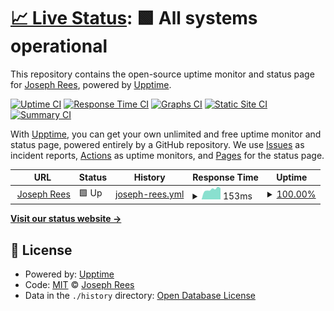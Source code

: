# [📈 Live Status](https://status.josephre.es): <!--live status--> **🟩 All systems operational**

This repository contains the open-source uptime monitor and status page for [Joseph Rees](josephre.es), powered by [Upptime](https://github.com/upptime/upptime).

[![Uptime CI](https://github.com/joeerees/upptime/workflows/Uptime%20CI/badge.svg)](https://github.com/joeerees/upptime/actions?query=workflow%3A%22Uptime+CI%22)
[![Response Time CI](https://github.com/joeerees/upptime/workflows/Response%20Time%20CI/badge.svg)](https://github.com/joeerees/upptime/actions?query=workflow%3A%22Response+Time+CI%22)
[![Graphs CI](https://github.com/joeerees/upptime/workflows/Graphs%20CI/badge.svg)](https://github.com/joeerees/upptime/actions?query=workflow%3A%22Graphs+CI%22)
[![Static Site CI](https://github.com/joeerees/upptime/workflows/Static%20Site%20CI/badge.svg)](https://github.com/joeerees/upptime/actions?query=workflow%3A%22Static+Site+CI%22)
[![Summary CI](https://github.com/joeerees/upptime/workflows/Summary%20CI/badge.svg)](https://github.com/joeerees/upptime/actions?query=workflow%3A%22Summary+CI%22)

With [Upptime](https://upptime.js.org), you can get your own unlimited and free uptime monitor and status page, powered entirely by a GitHub repository. We use [Issues](https://github.com/joeerees/upptime/issues) as incident reports, [Actions](https://github.com/joeerees/upptime/actions) as uptime monitors, and [Pages](https://status.josephre.es) for the status page.

<!--start: status pages-->
<!-- This summary is generated by Upptime (https://github.com/upptime/upptime) -->
<!-- Do not edit this manually, your changes will be overwritten -->
<!-- prettier-ignore -->
| URL | Status | History | Response Time | Uptime |
| --- | ------ | ------- | ------------- | ------ |
| <img alt="" src="https://icons.duckduckgo.com/ip3/josephrees.com.ico" height="13"> [Joseph Rees](https://josephrees.com) | 🟩 Up | [joseph-rees.yml](https://github.com/joeerees/status/commits/HEAD/history/joseph-rees.yml) | <details><summary><img alt="Response time graph" src="./graphs/joseph-rees/response-time-week.png" height="20"> 153ms</summary><br><a href="https://status.josephrees.com/history/joseph-rees"><img alt="Response time 298" src="https://img.shields.io/endpoint?url=https%3A%2F%2Fraw.githubusercontent.com%2Fjoeerees%2Fstatus%2FHEAD%2Fapi%2Fjoseph-rees%2Fresponse-time.json"></a><br><a href="https://status.josephrees.com/history/joseph-rees"><img alt="24-hour response time 86" src="https://img.shields.io/endpoint?url=https%3A%2F%2Fraw.githubusercontent.com%2Fjoeerees%2Fstatus%2FHEAD%2Fapi%2Fjoseph-rees%2Fresponse-time-day.json"></a><br><a href="https://status.josephrees.com/history/joseph-rees"><img alt="7-day response time 153" src="https://img.shields.io/endpoint?url=https%3A%2F%2Fraw.githubusercontent.com%2Fjoeerees%2Fstatus%2FHEAD%2Fapi%2Fjoseph-rees%2Fresponse-time-week.json"></a><br><a href="https://status.josephrees.com/history/joseph-rees"><img alt="30-day response time 154" src="https://img.shields.io/endpoint?url=https%3A%2F%2Fraw.githubusercontent.com%2Fjoeerees%2Fstatus%2FHEAD%2Fapi%2Fjoseph-rees%2Fresponse-time-month.json"></a><br><a href="https://status.josephrees.com/history/joseph-rees"><img alt="1-year response time 316" src="https://img.shields.io/endpoint?url=https%3A%2F%2Fraw.githubusercontent.com%2Fjoeerees%2Fstatus%2FHEAD%2Fapi%2Fjoseph-rees%2Fresponse-time-year.json"></a></details> | <details><summary><a href="https://status.josephrees.com/history/joseph-rees">100.00%</a></summary><a href="https://status.josephrees.com/history/joseph-rees"><img alt="All-time uptime 98.86%" src="https://img.shields.io/endpoint?url=https%3A%2F%2Fraw.githubusercontent.com%2Fjoeerees%2Fstatus%2FHEAD%2Fapi%2Fjoseph-rees%2Fuptime.json"></a><br><a href="https://status.josephrees.com/history/joseph-rees"><img alt="24-hour uptime 100.00%" src="https://img.shields.io/endpoint?url=https%3A%2F%2Fraw.githubusercontent.com%2Fjoeerees%2Fstatus%2FHEAD%2Fapi%2Fjoseph-rees%2Fuptime-day.json"></a><br><a href="https://status.josephrees.com/history/joseph-rees"><img alt="7-day uptime 100.00%" src="https://img.shields.io/endpoint?url=https%3A%2F%2Fraw.githubusercontent.com%2Fjoeerees%2Fstatus%2FHEAD%2Fapi%2Fjoseph-rees%2Fuptime-week.json"></a><br><a href="https://status.josephrees.com/history/joseph-rees"><img alt="30-day uptime 99.61%" src="https://img.shields.io/endpoint?url=https%3A%2F%2Fraw.githubusercontent.com%2Fjoeerees%2Fstatus%2FHEAD%2Fapi%2Fjoseph-rees%2Fuptime-month.json"></a><br><a href="https://status.josephrees.com/history/joseph-rees"><img alt="1-year uptime 97.81%" src="https://img.shields.io/endpoint?url=https%3A%2F%2Fraw.githubusercontent.com%2Fjoeerees%2Fstatus%2FHEAD%2Fapi%2Fjoseph-rees%2Fuptime-year.json"></a></details>

<!--end: status pages-->

[**Visit our status website →**](https://status.josephrees.uk)

## 📄 License

- Powered by: [Upptime](https://github.com/upptime/upptime)
- Code: [MIT](./LICENSE) © [Joseph Rees](josephre.es)
- Data in the `./history` directory: [Open Database License](https://opendatacommons.org/licenses/odbl/1-0/)
